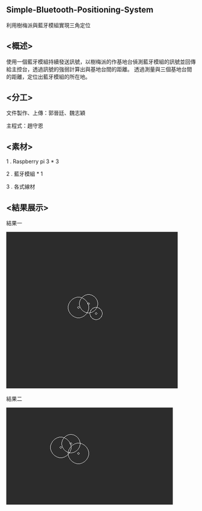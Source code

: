 ## Simple-Bluetooth-Positioning-System

利用樹梅派與藍牙模組實現三角定位

## <概述>

使用一個藍牙模組持續發送訊號，以樹梅派的作基地台偵測藍牙模組的訊號並回傳給主控台，透過訊號的強弱計算出與基地台間的距離。
透過測量與三個基地台間的距離，定位出藍牙模組的所在地。

## <分工>

文件製作、上傳：郭晉廷、魏志穎

主程式：趙守恩

## <素材>

1 . Raspberry pi 3 * 3

2 . 藍牙模組 * 1

3 . 各式線材

## <結果展示>

結果一

![image](https://github.com/NCNU-OpenSource/Simple-Bluetooth-Positioning-System/blob/master/%E5%9F%B7%E8%A1%8C%E7%B5%90%E6%9E%9C.png)

結果二

![image](https://github.com/NCNU-OpenSource/Simple-Bluetooth-Positioning-System/blob/master/%E5%9F%B7%E8%A1%8C%E7%B5%90%E6%9E%9C2.png)
